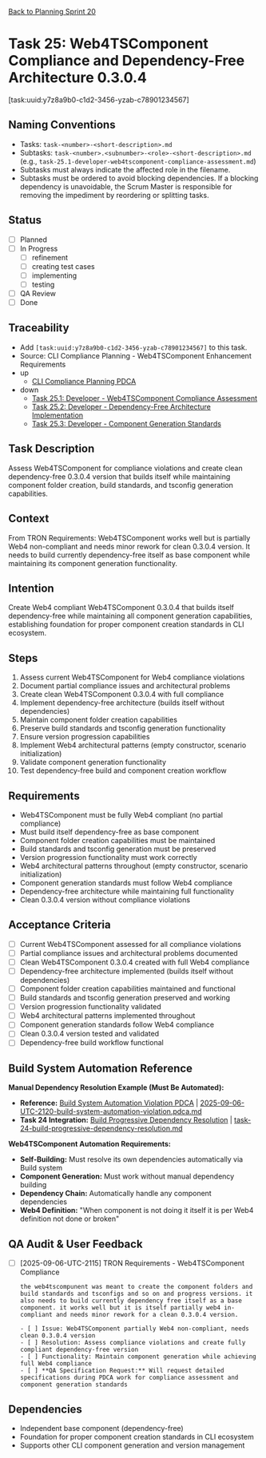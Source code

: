 [Back to Planning Sprint 20](./planning.md)

# Task 25: Web4TSComponent Compliance and Dependency-Free Architecture 0.3.0.4
[task:uuid:y7z8a9b0-c1d2-3456-yzab-c78901234567]

## Naming Conventions
- Tasks: `task-<number>-<short-description>.md`
- Subtasks: `task-<number>.<subnumber>-<role>-<short-description>.md` (e.g., `task-25.1-developer-web4tscomponent-compliance-assessment.md`)
- Subtasks must always indicate the affected role in the filename.
- Subtasks must be ordered to avoid blocking dependencies. If a blocking dependency is unavoidable, the Scrum Master is responsible for removing the impediment by reordering or splitting tasks.

## Status
- [ ] Planned
- [ ] In Progress
  - [ ] refinement
  - [ ] creating test cases
  - [ ] implementing
  - [ ] testing
- [ ] QA Review
- [ ] Done

## Traceability
- Add `[task:uuid:y7z8a9b0-c1d2-3456-yzab-c78901234567]` to this task.
- Source: CLI Compliance Planning - Web4TSComponent Enhancement Requirements
- up
  - [CLI Compliance Planning PDCA](../../project.journal/2025-09-05-UTC-1300-branch-switch-session/pdca/role/po/2025-09-06-UTC-2115-comprehensive-cli-compliance-task-planning.pdca.md)
- down
  - [Task 25.1: Developer - Web4TSComponent Compliance Assessment](./task-25.1-developer-web4tscomponent-compliance-assessment.md)
  - [Task 25.2: Developer - Dependency-Free Architecture Implementation](./task-25.2-developer-dependency-free-architecture.md)
  - [Task 25.3: Developer - Component Generation Standards](./task-25.3-developer-component-generation-standards.md)

## Task Description
Assess Web4TSComponent for compliance violations and create clean dependency-free 0.3.0.4 version that builds itself while maintaining component folder creation, build standards, and tsconfig generation capabilities.

## Context
From TRON Requirements: Web4TSComponent works well but is partially Web4 non-compliant and needs minor rework for clean 0.3.0.4 version. It needs to build currently dependency-free itself as base component while maintaining its component generation functionality.

## Intention
Create Web4 compliant Web4TSComponent 0.3.0.4 that builds itself dependency-free while maintaining all component generation capabilities, establishing foundation for proper component creation standards in CLI ecosystem.

## Steps
1. Assess current Web4TSComponent for Web4 compliance violations
2. Document partial compliance issues and architectural problems
3. Create clean Web4TSComponent 0.3.0.4 with full compliance
4. Implement dependency-free architecture (builds itself without dependencies)
5. Maintain component folder creation capabilities
6. Preserve build standards and tsconfig generation functionality
7. Ensure version progression capabilities
8. Implement Web4 architectural patterns (empty constructor, scenario initialization)
9. Validate component generation functionality
10. Test dependency-free build and component creation workflow

## Requirements
- Web4TSComponent must be fully Web4 compliant (no partial compliance)
- Must build itself dependency-free as base component
- Component folder creation capabilities must be maintained
- Build standards and tsconfig generation must be preserved
- Version progression functionality must work correctly
- Web4 architectural patterns throughout (empty constructor, scenario initialization)
- Component generation standards must follow Web4 compliance
- Dependency-free architecture while maintaining full functionality
- Clean 0.3.0.4 version without compliance violations

## Acceptance Criteria
- [ ] Current Web4TSComponent assessed for all compliance violations
- [ ] Partial compliance issues and architectural problems documented
- [ ] Clean Web4TSComponent 0.3.0.4 created with full Web4 compliance
- [ ] Dependency-free architecture implemented (builds itself without dependencies)
- [ ] Component folder creation capabilities maintained and functional
- [ ] Build standards and tsconfig generation preserved and working
- [ ] Version progression functionality validated
- [ ] Web4 architectural patterns implemented throughout
- [ ] Component generation standards follow Web4 compliance
- [ ] Clean 0.3.0.4 version tested and validated
- [ ] Dependency-free build workflow functional

## Build System Automation Reference

**Manual Dependency Resolution Example (Must Be Automated):**
- **Reference:** [Build System Automation Violation PDCA](../../project.journal/2025-09-05-UTC-1300-branch-switch-session/pdca/role/developer/2025-09-06-UTC-2120-build-system-automation-violation.pdca.md) | [2025-09-06-UTC-2120-build-system-automation-violation.pdca.md](../../project.journal/2025-09-05-UTC-1300-branch-switch-session/pdca/role/developer/2025-09-06-UTC-2120-build-system-automation-violation.pdca.md)
- **Task 24 Integration:** [Build Progressive Dependency Resolution](./task-24-build-progressive-dependency-resolution.md) | [task-24-build-progressive-dependency-resolution.md](./task-24-build-progressive-dependency-resolution.md)

**Web4TSComponent Automation Requirements:**
- **Self-Building:** Must resolve its own dependencies automatically via Build system
- **Component Generation:** Must work without manual dependency building
- **Dependency Chain:** Automatically handle any component dependencies
- **Web4 Definition:** "When component is not doing it itself it is per Web4 definition not done or broken"

## QA Audit & User Feedback
- [ ] [2025-09-06-UTC-2115] TRON Requirements - Web4TSComponent Compliance
  ```quote
  the web4tscompunent was meant to create the component folders and build standards and tsconfigs and so on and progress versions. it also needs to build currently dependency free itself as a base component. it works well but it is itself partially web4 in-compliant and needs minor rework for a clean 0.3.0.4 version.
  
  - [ ] Issue: Web4TSComponent partially Web4 non-compliant, needs clean 0.3.0.4 version
  - [ ] Resolution: Assess compliance violations and create fully compliant dependency-free version
  - [ ] Functionality: Maintain component generation while achieving full Web4 compliance
  - [ ] **QA Specification Request:** Will request detailed specifications during PDCA work for compliance assessment and component generation standards

## Dependencies
- Independent base component (dependency-free)
- Foundation for proper component creation standards in CLI ecosystem
- Supports other CLI component generation and version management